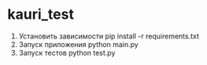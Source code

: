 # kauri_test

1. Установить зависимости pip install -r requirements.txt
2. Запуск приложения python main.py 
3. Запуск тестов python test.py
